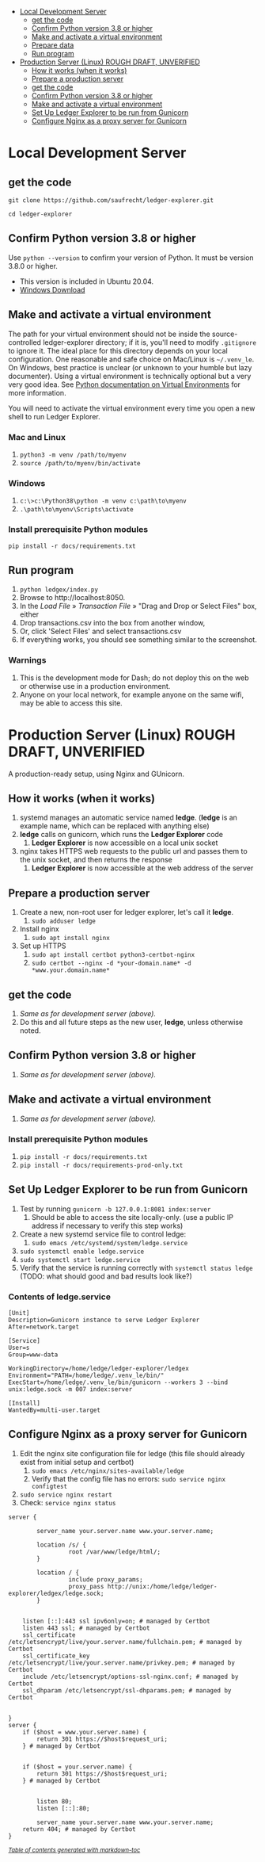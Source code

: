 - [Local Development Server](#local-development-server)
  * [get the code](#get-the-code)
  * [Confirm Python version 3.8 or higher](#confirm-python-version-38-or-higher)
  * [Make and activate a virtual environment](#make-and-activate-a-virtual-environment)
  * [Prepare data](#prepare-data)
  * [Run program](#run-program)
- [Production Server (Linux) ROUGH DRAFT, UNVERIFIED](#production-server--linux--rough-draft--unverified)
  * [How it works (when it works)](#how-it-works--when-it-works-)
  * [Prepare a production server](#prepare-a-production-server)
  * [get the code](#get-the-code-1)
  * [Confirm Python version 3.8 or higher](#confirm-python-version-38-or-higher-1)
  * [Make and activate a virtual environment](#make-and-activate-a-virtual-environment-1)
  * [Set Up Ledger Explorer to be run from Gunicorn](#set-up-ledger-explorer-to-be-run-from-gunicorn)
  * [Configure Nginx as a proxy server for Gunicorn](#configure-nginx-as-a-proxy-server-for-gunicorn)

# Local Development Server

## get the code

`git clone https://github.com/saufrecht/ledger-explorer.git`

`cd ledger-explorer`

## Confirm Python version 3.8 or higher

Use `python --version` to confirm your version of Python.  It must be version 3.8.0 or higher.

* This version is included in Ubuntu 20.04.
* [Windows Download](https://www.python.org/downloads/windows/)

## Make and activate a virtual environment

The path for your virtual environment should not be inside the source-controlled ledger-explorer directory; if it is, you'll need to modify `.gitignore` to ignore it.  The ideal place for this directory depends on your local configuration.  One reasonable and safe choice on Mac/Linux is `~/.venv_le`.  On Windows, best practice is unclear (or unknown to your humble but lazy documenter).  Using a virtual environment is technically optional but a very very good idea. See [Python documentation on Virtual Environments](https://docs.python.org/3/tutorial/venv.html) for more information.

You will need to activate the virtual environment every time you open a new shell to run Ledger Explorer.

### Mac and Linux

1. `python3 -m venv /path/to/myenv`
2. `source /path/to/myenv/bin/activate`

### Windows

1. `c:\>c:\Python38\python -m venv c:\path\to\myenv`
2. `.\path\to\myenv\Scripts\activate`

### Install prerequisite Python modules

`pip install -r docs/requirements.txt`

## Run program
1. `python ledgex/index.py`
1. Browse to http://localhost:8050.
1. In the *Load File* » *Transaction File* » "Drag and Drop or Select Files" box, either
  1. Drop transactions.csv into the box from another window,
  1. Or, click 'Select Files' and select transactions.csv
1. If everything works, you should see something similar to the screenshot.

### Warnings
1. This is the development mode for Dash; do not deploy this on the web or otherwise use in a production environment.
1. Anyone on your local network, for example anyone on the same wifi, may be able to access this site.


# Production Server (Linux) ROUGH DRAFT, UNVERIFIED
A production-ready setup, using Nginx and GUnicorn.

## How it works (when it works)

1. systemd manages an automatic service named **ledge**.  (**ledge** is an example name, which can be replaced with anything else)
2. **ledge** calls on gunicorn, which runs the **Ledger Explorer** code
    1. **Ledger Explorer** is now accessible on a local unix socket
3. nginx takes HTTPS web requests to the public url and passes them to the unix socket, and then returns the response
    1. **Ledger Explorer** is now accessible at the web address of the server

## Prepare a production server

1. Create a new, non-root user for ledger explorer, let's call it **ledge**.
   1. `sudo adduser ledge`
2. Install nginx
   1. `sudo apt install nginx`
3. Set up HTTPS 
   1. `sudo apt install certbot python3-certbot-nginx`
   1. `sudo certbot --nginx -d *your-domain.name* -d *www.your.domain.name*`

## get the code
1. *Same as for development server (above).*
1. Do this and all future steps as the new user, **ledge**, unless otherwise noted.

## Confirm Python version 3.8 or higher
1. *Same as for development server (above).*

## Make and activate a virtual environment
1. *Same as for development server (above).*

### Install prerequisite Python modules
1. `pip install -r docs/requirements.txt`
2. `pip install -r docs/requirements-prod-only.txt`

## Set Up Ledger Explorer to be run from Gunicorn
1. Test by running `gunicorn -b 127.0.0.1:8081 index:server`
   1. Should be able to access the site locally-only.  (use a public IP address if necessary to verify this step works)
2. Create a new systemd service file to control ledge:
   1. `sudo emacs /etc/systemd/system/ledge.service`
3. `sudo systemctl enable ledge.service`
4. `sudo systemctl start ledge.service`
5. Verify that the service is running correctly with `systemctl status ledge` (TODO: what should good and bad results look like?)

### Contents of ledge.service

```
[Unit]
Description=Gunicorn instance to serve Ledger Explorer
After=network.target

[Service]
User=s
Group=www-data

WorkingDirectory=/home/ledge/ledger-explorer/ledgex
Environment="PATH=/home/ledge/.venv_le/bin/"
ExecStart=/home/ledge/.venv_le/bin/gunicorn --workers 3 --bind unix:ledge.sock -m 007 index:server

[Install]
WantedBy=multi-user.target
```


## Configure Nginx as a proxy server for Gunicorn
1. Edit the nginx site configuration file for ledge (this file should already exist from initial setup and certbot)
    1. `sudo emacs /etc/nginx/sites-available/ledge`
    1. Verify that the config file has no errors: `sudo service nginx configtest`
2. `sudo service nginx restart`
3. Check: `service nginx status`

```
server {

        server_name your.server.name www.your.server.name;

        location /s/ {
                 root /var/www/ledge/html/;
        }

        location / {
                 include proxy_params;
                 proxy_pass http://unix:/home/ledge/ledger-explorer/ledgex/ledge.sock;
        }

        
    listen [::]:443 ssl ipv6only=on; # managed by Certbot
    listen 443 ssl; # managed by Certbot
    ssl_certificate /etc/letsencrypt/live/your.server.name/fullchain.pem; # managed by Certbot
    ssl_certificate_key /etc/letsencrypt/live/your.server.name/privkey.pem; # managed by Certbot
    include /etc/letsencrypt/options-ssl-nginx.conf; # managed by Certbot
    ssl_dhparam /etc/letsencrypt/ssl-dhparams.pem; # managed by Certbot


}
server {
    if ($host = www.your.server.name) {
        return 301 https://$host$request_uri;
    } # managed by Certbot


    if ($host = your.server.name) {
        return 301 https://$host$request_uri;
    } # managed by Certbot


        listen 80;
        listen [::]:80;

        server_name your.server.name www.your.server.name;
    return 404; # managed by Certbot
}
```


<small><i><a href='http://ecotrust-canada.github.io/markdown-toc/'>Table of contents generated with markdown-toc</a></i></small>